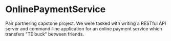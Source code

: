 # OnlinePaymentService
Pair partnering capstone project. We were tasked with writing a RESTful API server and command-line application for an online payment service which transfers "TE buck" between friends.
